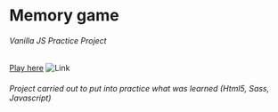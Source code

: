 # Memory game
###### Vanilla JS Practice Project
[Play here](https://memorybrain.netlify.com/)
![Link](gifdemo/memorygrab.gif) 
###### Project carried out to put into practice what was learned (Html5, Sass, Javascript)